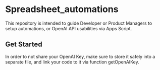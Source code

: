 # Spreadsheet_automations
This repository is intended to guide Developer or Product Managers to setup automations, or OpenAI API usabilities via Apps Script.

## Get Started
In order to not share your OpenAI Key, make sure to store it safely into a separate file, and link your code to it via function getOpenAIKey.
